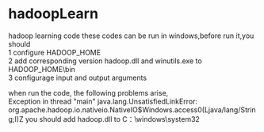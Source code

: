 # hadoopLearn
hadoop learning code
these codes can be run in windows,before run it,you should    
1 configure HADOOP_HOME    
2 add corresponding version hadoop.dll and winutils.exe to HADOOP_HOME\bin   
3 configurage input and output arguments

when run the code, the following problems arise,   
Exception in thread "main" java.lang.UnsatisfiedLinkError: org.apache.hadoop.io.nativeio.NativeIO$Windows.access0(Ljava/lang/String;I)Z
you should add hadoop.dll to C：\windows\system32
